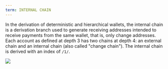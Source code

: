 ```yaml
---
term: INTERNAL CHAIN
---
```


In the derivation of deterministic and hierarchical wallets, the internal chain is a derivation branch used to generate receiving addresses intended to receive payments from the same wallet, that is, only change addresses. Each account as defined at depth 3 has two chains at depth 4: an external chain and an internal chain (also called "change chain"). The internal chain is derived with an index of `/1/`.

![](../../dictionnaire/assets/22.webp)

